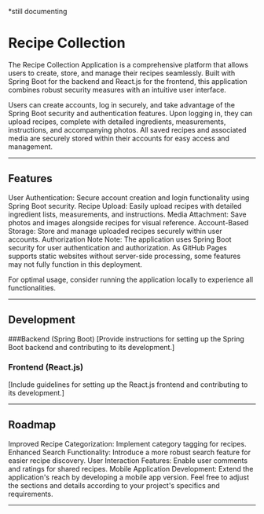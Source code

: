 *still documenting
# Recipe Collection

The Recipe Collection Application is a comprehensive platform that allows users to create, store, and manage their recipes seamlessly. Built with Spring Boot for the backend and React.js for the frontend, this application combines robust security measures with an intuitive user interface.

Users can create accounts, log in securely, and take advantage of the Spring Boot security and authentication features. Upon logging in, they can upload recipes, complete with detailed ingredients, measurements, instructions, and accompanying photos. All saved recipes and associated media are securely stored within their accounts for easy access and management.

---

## Features
User Authentication: Secure account creation and login functionality using Spring Boot security.
Recipe Upload: Easily upload recipes with detailed ingredient lists, measurements, and instructions.
Media Attachment: Save photos and images alongside recipes for visual reference.
Account-Based Storage: Store and manage uploaded recipes securely within user accounts.
Authorization Note
Note: The application uses Spring Boot security for user authentication and authorization. As GitHub Pages supports static websites without server-side processing, some features may not fully function in this deployment.

For optimal usage, consider running the application locally to experience all functionalities.

---

## Development
###Backend (Spring Boot)
[Provide instructions for setting up the Spring Boot backend and contributing to its development.]

### Frontend (React.js)
[Include guidelines for setting up the React.js frontend and contributing to its development.]

---

## Roadmap
Improved Recipe Categorization: Implement category tagging for recipes.
Enhanced Search Functionality: Introduce a more robust search feature for easier recipe discovery.
User Interaction Features: Enable user comments and ratings for shared recipes.
Mobile Application Development: Extend the application's reach by developing a mobile app version.
Feel free to adjust the sections and details according to your project's specifics and requirements.

---
